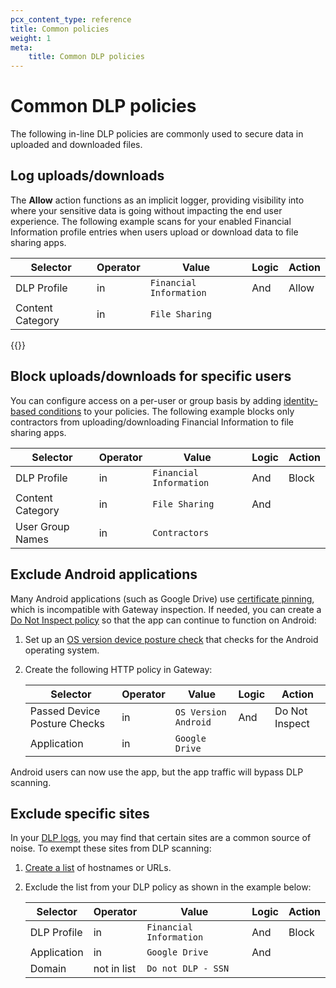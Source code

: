 ```yaml
---
pcx_content_type: reference
title: Common policies
weight: 1
meta:
    title: Common DLP policies
---
```


# Common DLP policies

The following in-line DLP policies are commonly used to secure data in uploaded and downloaded files.

## Log uploads/downloads

The **Allow** action functions as an implicit logger, providing visibility into where your sensitive data is going without impacting the end user experience. The following example scans for your enabled Financial Information profile entries when users upload or download data to file sharing apps.

| Selector         | Operator | Value                   | Logic | Action |
| ---------------- | -------- | ----------------------- | ----- | ------ |
| DLP Profile      | in       | `Financial Information` | And   | Allow  |
| Content Category | in       | `File Sharing`          |       |        |

{{<render file="gateway/policies/_block-file-types.md">}}

## Block uploads/downloads for specific users

You can configure access on a per-user or group basis by adding [identity-based conditions](/cloudflare-one/policies/gateway/identity-selectors/) to your policies. The following example blocks only contractors from uploading/downloading Financial Information to file sharing apps.

| Selector         | Operator | Value                   | Logic | Action |
| ---------------- | -------- | ----------------------- | ----- | ------ |
| DLP Profile      | in       | `Financial Information` | And   | Block  |
| Content Category | in       | `File Sharing`          | And   |        |
| User Group Names | in       | `Contractors`           |       |        |

## Exclude Android applications

Many Android applications (such as Google Drive) use [certificate pinning](/ssl/reference/certificate-pinning/), which is incompatible with Gateway inspection. If needed, you can create a [Do Not Inspect policy](/cloudflare-one/policies/gateway/http-policies/#do-not-inspect) so that the app can continue to function on Android:

1. Set up an [OS version device posture check](/cloudflare-one/identity/devices/warp-client-checks/os-version/) that checks for the Android operating system.

2. Create the following HTTP policy in Gateway:

    | Selector                     | Operator | Value                | Logic | Action         |
    | ---------------------------- | -------- | -------------------- | ----- | -------------- |
    | Passed Device Posture Checks | in       | `OS Version Android` | And   | Do Not Inspect |
    | Application                  | in       | `Google Drive`       |       |                |

Android users can now use the app, but the app traffic will bypass DLP scanning.

## Exclude specific sites

In your [DLP logs](/cloudflare-one/policies/data-loss-prevention/dlp-policies/#4-view-dlp-logs), you may find that certain sites are a common source of noise. To exempt these sites from DLP scanning:

1. [Create a list](/cloudflare-one/policies/gateway/lists/) of hostnames or URLs.

2. Exclude the list from your DLP policy as shown in the example below:

    | Selector    | Operator    | Value                   | Logic | Action |
    | ----------- | ----------- | ----------------------- | ----- | ------ |
    | DLP Profile | in          | `Financial Information` | And   | Block  |
    | Application | in          | `Google Drive`          | And   |        |
    | Domain      | not in list | `Do not DLP - SSN`      |       |        |
